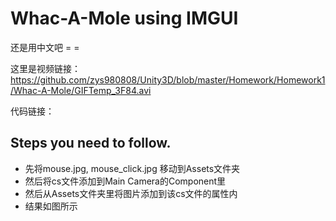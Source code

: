 # Whac-A-Mole using IMGUI

还是用中文吧 = =

这里是视频链接：https://github.com/zys980808/Unity3D/blob/master/Homework/Homework1/Whac-A-Mole/GIFTemp_3F84.avi

代码链接：

## Steps you need to follow.

- 先将mouse.jpg, mouse_click.jpg 移动到Assets文件夹
- 然后将cs文件添加到Main Camera的Component里
- 然后从Assets文件夹里将图片添加到该cs文件的属性内
- 结果如图所示
